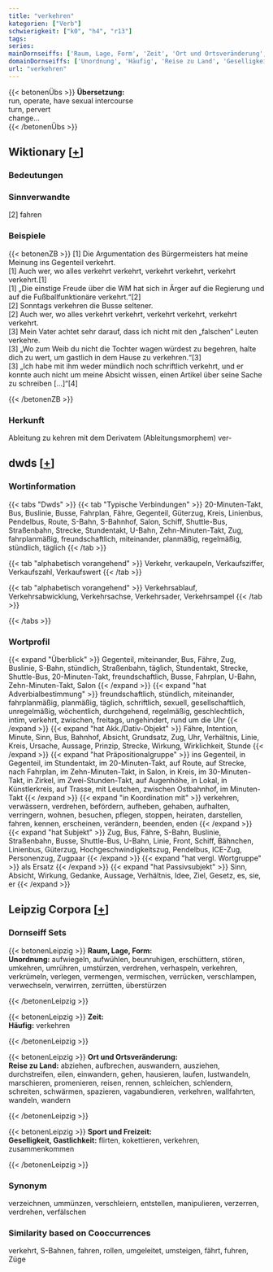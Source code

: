 ```yaml
---
title: "verkehren"
kategorien: ["Verb"]
schwierigkeit: ["k0", "h4", "r13"]
tags:
series:
mainDornseiffs: ['Raum, Lage, Form', 'Zeit', 'Ort und Ortsveränderung', 'Sport und Freizeit']
domainDornseiffs: ['Unordnung', 'Häufig', 'Reise zu Land', 'Geselligkeit, Gastlichkeit']
url: "verkehren"
---
```


{{< betonenÜbs >}}
**Übersetzung:**  
run, operate, have sexual intercourse  
turn, pervert  
change...  
{{< /betonenÜbs >}}

## Wiktionary [[+](https://de.wiktionary.org/wiki/verkehren)]

### Bedeutungen

### Sinnverwandte
[2] fahren  

### Beispiele
{{< betonenZB >}}
[1] Die Argumentation des Bürgermeisters hat meine Meinung ins Gegenteil verkehrt.  
[1] Auch wer, wo alles verkehrt verkehrt, verkehrt verkehrt, verkehrt verkehrt.[1]  
[1] „Die einstige Freude über die WM hat sich in Ärger auf die Regierung und auf die Fußballfunktionäre verkehrt.“[2]  
[2] Sonntags verkehren die Busse seltener.  
[2] Auch wer, wo alles verkehrt verkehrt, verkehrt verkehrt, verkehrt verkehrt.  
[3] Mein Vater achtet sehr darauf, dass ich nicht mit den „falschen“ Leuten verkehre.  
[3] „Wo zum Weib du nicht die Tochter wagen würdest zu begehren, halte dich zu wert, um gastlich in dem Hause zu verkehren.“[3]  
[3] „Ich habe mit ihm weder mündlich noch schriftlich verkehrt, und er konnte auch nicht um meine Absicht wissen, einen Artikel über seine Sache zu schreiben […]“[4]  

{{< /betonenZB >}}
### Herkunft
Ableitung zu kehren mit dem Derivatem (Ableitungsmorphem) ver-  



## dwds [[+](https://www.dwds.de/wb/verkehren)]

### Wortinformation
{{< tabs "Dwds" >}}
{{< tab "Typische Verbindungen" >}}
20-Minuten-Takt, Bus, Buslinie, Busse, Fahrplan, Fähre, Gegenteil, Güterzug, Kreis, Linienbus, Pendelbus, Route, S-Bahn, S-Bahnhof, Salon, Schiff, Shuttle-Bus, Straßenbahn, Strecke, Stundentakt, U-Bahn, Zehn-Minuten-Takt, Zug, fahrplanmäßig, freundschaftlich, miteinander, planmäßig, regelmäßig, stündlich, täglich
{{< /tab >}}

{{< tab "alphabetisch vorangehend" >}}
Verkehr, verkaupeln, Verkaufsziffer, Verkaufszahl, Verkaufswert
{{< /tab >}}

{{< tab "alphabetisch vorangehend" >}}
Verkehrsablauf, Verkehrsabwicklung, Verkehrsachse, Verkehrsader, Verkehrsampel
{{< /tab >}}

{{< /tabs >}}

### Wortprofil
{{< expand "Überblick" >}} Gegenteil, miteinander, Bus, Fähre, Zug, Buslinie, S-Bahn, stündlich, Straßenbahn, täglich, Stundentakt, Strecke, Shuttle-Bus, 20-Minuten-Takt, freundschaftlich, Busse, Fahrplan, U-Bahn, Zehn-Minuten-Takt, Salon {{< /expand >}}
{{< expand "hat Adverbialbestimmung" >}} freundschaftlich, stündlich, miteinander, fahrplanmäßig, planmäßig, täglich, schriftlich, sexuell, gesellschaftlich, unregelmäßig, wöchentlich, durchgehend, regelmäßig, geschlechtlich, intim, verkehrt, zwischen, freitags, ungehindert, rund um die Uhr {{< /expand >}}
{{< expand "hat Akk./Dativ-Objekt" >}} Fähre, Intention, Minute, Sinn, Bus, Bahnhof, Absicht, Grundsatz, Zug, Uhr, Verhältnis, Linie, Kreis, Ursache, Aussage, Prinzip, Strecke, Wirkung, Wirklichkeit, Stunde {{< /expand >}}
{{< expand "hat Präpositionalgruppe" >}} ins Gegenteil, in Gegenteil, im Stundentakt, im 20-Minuten-Takt, auf Route, auf Strecke, nach Fahrplan, im Zehn-Minuten-Takt, in Salon, in Kreis, im 30-Minuten-Takt, in Zirkel, im Zwei-Stunden-Takt, auf Augenhöhe, in Lokal, in Künstlerkreis, auf Trasse, mit Leutchen, zwischen Ostbahnhof, im Minuten-Takt {{< /expand >}}
{{< expand "in Koordination mit" >}} verkehren, verwässern, verdrehen, befördern, aufheben, gehaben, aufhalten, verringern, wohnen, besuchen, pflegen, stoppen, heiraten, darstellen, fahren, kennen, erscheinen, verändern, beenden, enden {{< /expand >}}
{{< expand "hat Subjekt" >}} Zug, Bus, Fähre, S-Bahn, Buslinie, Straßenbahn, Busse, Shuttle-Bus, U-Bahn, Linie, Front, Schiff, Bähnchen, Linienbus, Güterzug, Hochgeschwindigkeitszug, Pendelbus, ICE-Zug, Personenzug, Zugpaar {{< /expand >}}
{{< expand "hat vergl. Wortgruppe" >}} als Ersatz {{< /expand >}}
{{< expand "hat Passivsubjekt" >}} Sinn, Absicht, Wirkung, Gedanke, Aussage, Verhältnis, Idee, Ziel, Gesetz, es, sie, er {{< /expand >}}

## Leipzig Corpora [[+](https://corpora.uni-leipzig.de/en/res?word=verkehren&corpusId=deu_newscrawl-public_2018)]

### Dornseiff Sets
{{< betonenLeipzig >}}
**Raum, Lage, Form:**  
**Unordnung:** aufwiegeln, aufwühlen, beunruhigen, erschüttern, stören, umkehren, umrühren, umstürzen, verdrehen, verhaspeln, verkehren, verkrümeln, verlegen, vermengen, vermischen, verrücken, verschlampen, verwechseln, verwirren, zerrütten, überstürzen  

{{< /betonenLeipzig >}}


{{< betonenLeipzig >}}
**Zeit:**  
**Häufig:** verkehren  

{{< /betonenLeipzig >}}


{{< betonenLeipzig >}}
**Ort und Ortsveränderung:**  
**Reise zu Land:** abziehen, aufbrechen, auswandern, ausziehen, durchstreifen, eilen, einwandern, gehen, hausieren, laufen, lustwandeln, marschieren, promenieren, reisen, rennen, schleichen, schlendern, schreiten, schwärmen, spazieren, vagabundieren, verkehren, wallfahrten, wandeln, wandern  

{{< /betonenLeipzig >}}


{{< betonenLeipzig >}}
**Sport und Freizeit:**  
**Geselligkeit, Gastlichkeit:** flirten, kokettieren, verkehren, zusammenkommen  

{{< /betonenLeipzig >}}

### Synonym
verzeichnen, ummünzen, verschleiern, entstellen, manipulieren, verzerren, verdrehen, verfälschen


### Similarity based on Cooccurrences
verkehrt, S-Bahnen, fahren, rollen, umgeleitet, umsteigen, fährt, fuhren, Züge

